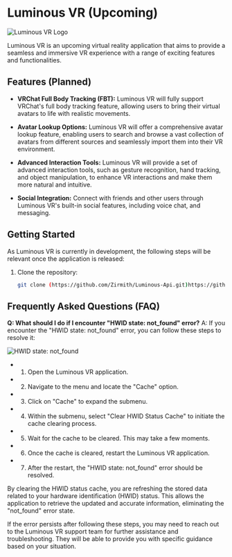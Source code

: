 # Luminous VR (Upcoming)

![Luminous VR Logo](logo.png)

Luminous VR is an upcoming virtual reality application that aims to provide a seamless and immersive VR experience with a range of exciting features and functionalities.

## Features (Planned)

- **VRChat Full Body Tracking (FBT):** Luminous VR will fully support VRChat's full body tracking feature, allowing users to bring their virtual avatars to life with realistic movements.

- **Avatar Lookup Options:** Luminous VR will offer a comprehensive avatar lookup feature, enabling users to search and browse a vast collection of avatars from different sources and seamlessly import them into their VR environment.

- **Advanced Interaction Tools:** Luminous VR will provide a set of advanced interaction tools, such as gesture recognition, hand tracking, and object manipulation, to enhance VR interactions and make them more natural and intuitive.

- **Social Integration:** Connect with friends and other users through Luminous VR's built-in social features, including voice chat, and messaging.

## Getting Started

As Luminous VR is currently in development, the following steps will be relevant once the application is released:

1. Clone the repository:

   ```bash
   git clone (https://github.com/Zirmith/Luminous-Api.git)https://github.com/Zirmith/Luminous-Api.git)


## Frequently Asked Questions (FAQ)

**Q: What should I do if I encounter "HWID state: not_found" error?**
A: If you encounter the "HWID state: not_found" error, you can follow these steps to resolve it:

![HWID state: not_found](https://raw.githubusercontent.com/Zirmith/Luminous-Api/main/images/Screen%20Shot%202023-06-26%20at%207.10.02%20AM.png)

- 1. Open the Luminous VR application.
- 2. Navigate to the menu and locate the "Cache" option.
- 3. Click on "Cache" to expand the submenu.
- 4. Within the submenu, select "Clear HWID Status Cache" to initiate the cache clearing process.
- 5. Wait for the cache to be cleared. This may take a few moments.
- 6. Once the cache is cleared, restart the Luminous VR application.
- 7. After the restart, the "HWID state: not_found" error should be resolved.


By clearing the HWID status cache, you are refreshing the stored data related to your hardware identification (HWID) status. This allows the application to retrieve the updated and accurate information, eliminating the "not_found" error state.

If the error persists after following these steps, you may need to reach out to the Luminous VR support team for further assistance and troubleshooting. They will be able to provide you with specific guidance based on your situation.



